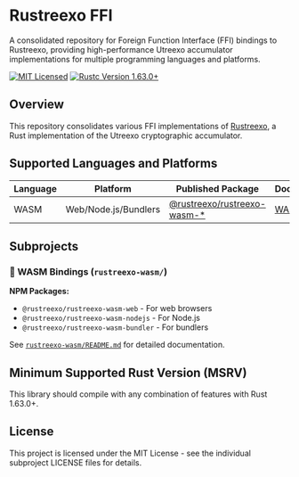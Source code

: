 # Rustreexo FFI

A consolidated repository for Foreign Function Interface (FFI) bindings to Rustreexo, providing high-performance Utreexo accumulator implementations for multiple programming languages and platforms.

<p>
    <a href="https://github.com/utreexo/rustreexo-ffi/blob/main/LICENSE"><img alt="MIT Licensed" src="https://img.shields.io/badge/license-MIT-blue.svg"/></a>
    <a href="https://blog.rust-lang.org/2022/05/19/Rust-1.63.0.html"><img alt="Rustc Version 1.63.0+" src="https://img.shields.io/badge/rustc-1.63.0%2B-lightgrey.svg"/></a>
</p>

## Overview

This repository consolidates various FFI implementations of [Rustreexo](https://github.com/mit-dci/rustreexo), a Rust implementation of the Utreexo cryptographic accumulator.

## Supported Languages and Platforms

| Language | Platform             | Published Package                                                  | Documentation                           |
| -------- | -------------------- | ------------------------------------------------------------------ | --------------------------------------- |
| WASM     | Web/Node.js/Bundlers | [@rustreexo/rustreexo-wasm-*](https://www.npmjs.com/org/rustreexo) | [WASM Readme](rustreexo-wasm/README.md) |

## Subprojects

### 🦀 WASM Bindings (`rustreexo-wasm/`)

**NPM Packages:**
- `@rustreexo/rustreexo-wasm-web` - For web browsers
- `@rustreexo/rustreexo-wasm-nodejs` - For Node.js  
- `@rustreexo/rustreexo-wasm-bundler` - For bundlers

See [`rustreexo-wasm/README.md`](rustreexo-wasm/README.md) for detailed documentation.

## Minimum Supported Rust Version (MSRV)

This library should compile with any combination of features with Rust 1.63.0+.

## License

This project is licensed under the MIT License - see the individual subproject LICENSE files for details.
